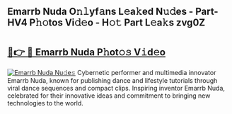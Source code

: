 ## Emarrb Nuda O𝚗𝚕yf𝚊ns L𝚎a𝚔ed N𝚞𝚍es - Part-HV4 P𝚑𝚘tos Vi𝚍𝚎o - H𝚘𝚝 Part L𝚎a𝚔s zvg0Z

# <h2><a href="http://kfdhrw7.oniu.top/?m=Emarrb+Nuda">🔗👉 🔴 Emarrb Nuda P𝚑ot𝚘𝚜 V𝚒d𝚎o</a></h2>

[![Emarrb Nuda Nu𝚍e𝚜](https://i.imgur.com/0qMVB7G.gif)](http://kfdhrw7.oniu.top/?m=Emarrb+Nuda)
Cybernetic performer and multimedia innovator Emarrb Nuda, known for publishing dance and lifestyle tutorials through viral dance sequences and compact clips. Inspiring inventor Emarrb Nuda, celebrated for their innovative ideas and commitment to bringing new technologies to the world.  
